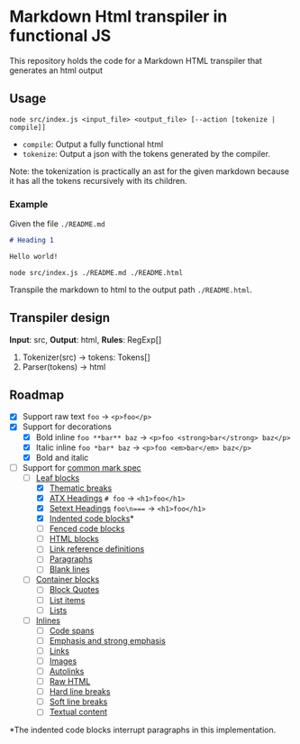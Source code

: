 # Markdown Html transpiler in functional JS

This repository holds the code for a Markdown HTML transpiler that generates an html output

## Usage

`node src/index.js <input_file> <output_file> [--action [tokenize | compile]]`

- `compile`: Output a fully functional html
- `tokenize`: Output a json with the tokens generated by the compiler.

Note: the tokenization is practically an ast for the given markdown because it has all the tokens recursively with its children.

### Example

Given the file `./README.md`

``` markdown
# Heading 1

Hello world!
```

`node src/index.js ./README.md ./README.html`

Transpile the markdown to html to the output path `./README.html`.

## Transpiler design

**Input**: src, **Output**: html, **Rules**: RegExp[]

1. Tokenizer(src) -> tokens: Tokens[]
2. Parser(tokens) -> html

## Roadmap

- [x] Support raw text `foo` &rarr; `<p>foo</p>`
- [x] Support for decorations
  - [x] Bold inline `foo **bar** baz` &rarr; `<p>foo <strong>bar</strong> baz</p>`
  - [x] Italic inline `foo *bar* baz` &rarr; `<p>foo <em>bar</em> baz</p>`
  - [x] Bold and italic
- [ ] Support for [common mark spec](https://spec.commonmark.org/0.31.2)
  - [ ] [Leaf blocks](https://spec.commonmark.org/0.31.2/#leaf-blocks)
    - [x] [Thematic breaks](https://spec.commonmark.org/0.31.2/#thematic-breaks)
    - [x] [ATX Headings](https://spec.commonmark.org/0.31.2/#atx-headings) `# foo` &rarr; `<h1>foo</h1>`
    - [x] [Setext Headings](https://spec.commonmark.org/0.31.2/#setext-heading) `foo\n===` &rarr; `<h1>foo</h1>`
    - [x] [Indented code blocks](https://spec.commonmark.org/0.31.2/#indented-code-blocks)*
    - [ ] [Fenced code blocks](https://spec.commonmark.org/0.31.2/#fenced-code-blocks)
    - [ ] [HTML blocks](https://spec.commonmark.org/0.31.2/#html-blocks)
    - [ ] [Link reference definitions](https://spec.commonmark.org/0.31.2/#link-reference-definitions)
    - [ ] [Paragraphs](https://spec.commonmark.org/0.31.2/#paragraphs)
    - [ ] [Blank lines](https://spec.commonmark.org/0.31.2/#blank-lines)
  - [ ] [Container blocks](https://spec.commonmark.org/0.31.2/#container-blocks)
    - [ ] [Block Quotes](https://spec.commonmark.org/0.31.2/#block-quotes)
    - [ ] [List items](https://spec.commonmark.org/0.31.2/#list-items)
    - [ ] [Lists](https://spec.commonmark.org/0.31.2/#lists)
  - [ ] [Inlines](https://spec.commonmark.org/0.31.2/#inlines)
    - [ ] [Code spans](https://spec.commonmark.org/0.31.2/#code-spans)
    - [ ] [Emphasis and strong emphasis](https://spec.commonmark.org/0.31.2/#emphasis-and-strong-emphasis)
    - [ ] [Links](https://spec.commonmark.org/0.31.2/#links)
    - [ ] [Images](https://spec.commonmark.org/0.31.2/#images)
    - [ ] [Autolinks](https://spec.commonmark.org/0.31.2/#autolinks)
    - [ ] [Raw HTML](https://spec.commonmark.org/0.31.2/#raw-html)
    - [ ] [Hard line breaks](https://spec.commonmark.org/0.31.2/#hard-line-breaks)
    - [ ] [Soft line breaks](https://spec.commonmark.org/0.31.2/#soft-line-breaks)
    - [ ] [Textual content](https://spec.commonmark.org/0.31.2/#textual-content)

*The indented code blocks interrupt paragraphs in this implementation.
